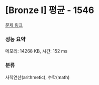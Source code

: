 # [Bronze I] 평균 - 1546 

[문제 링크](https://www.acmicpc.net/problem/1546) 

### 성능 요약

메모리: 14268 KB, 시간: 152 ms

### 분류

사칙연산(arithmetic), 수학(math)

